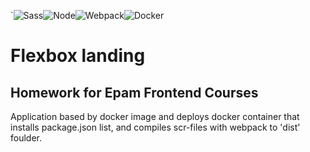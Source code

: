 
`![Sass](https://i2.wp.com/www.thevivaladivashow.com/wp-content/uploads/2016/03/sass-logo.png?resize=150%2C150&ssl=1 "Sass")![Node](https://cdn1.safebrands.com/wp-content/uploads/2014/01/nodejs-logo-1-180x180.png "Node")![Webpack](https://lopudesigns.com/statics/img/technology/Webpack.png "Webpack")![Docker](https://klauslaube.com.br/images/blog/docker-logo.png "Docker")

Flexbox landing
=============

Homework for Epam Frontend Courses
-------------



Application  based by docker image and deploys docker container that installs package.json list,  and compiles scr-files with webpack to 'dist' foulder. 
